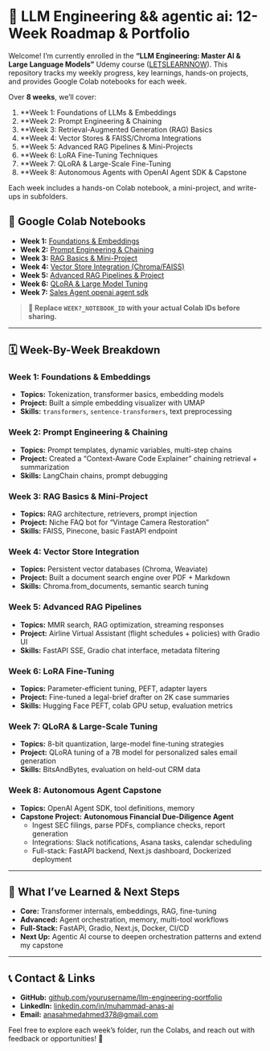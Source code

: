 # 🚀 LLM Engineering && agentic ai: 12-Week Roadmap & Portfolio

Welcome! I’m currently enrolled in the **“LLM Engineering: Master AI & Large Language Models”** Udemy course ([LETSLEARNNOW](https://www.udemy.com/course/llm-engineering-master-ai-and-large-language-models/?couponCode=LETSLEARNNOW)). This repository tracks my weekly progress, key learnings, hands-on projects, and provides Google Colab notebooks for each week.

Over **8 weeks**, we’ll cover:

1. **Week 1: Foundations of LLMs & Embeddings  
2. **Week 2: Prompt Engineering & Chaining  
3. **Week 3: Retrieval-Augmented Generation (RAG) Basics  
4. **Week 4: Vector Stores & FAISS/Chroma Integrations  
5. **Week 5: Advanced RAG Pipelines & Mini-Projects  
6. **Week 6: LoRA Fine-Tuning Techniques  
7. **Week 7: QLoRA & Large-Scale Fine-Tuning  
8. **Week 8: Autonomous Agents with OpenAI Agent SDK & Capstone

Each week includes a hands-on Colab notebook, a mini-project, and write-ups in subfolders.


## 🔗 Google Colab Notebooks

- **Week 1:** [Foundations & Embeddings](https://colab.research.google.com/drive/WEEK1_NOTEBOOK_ID)  
- **Week 2:** [Prompt Engineering & Chaining](https://colab.research.google.com/drive/WEEK2_NOTEBOOK_ID)  
- **Week 3:** [RAG Basics & Mini-Project](https://colab.research.google.com/drive/1NhBH2yEveqN-qEhTwS9Oxb8m09nZ9MOo)  
- **Week 4:** [Vector Store Integration (Chroma/FAISS)](https://colab.research.google.com/drive/1DJdu9Eri9OQzQ5NUzkTfS5cscNdvQPGE)  
- **Week 5:** [Advanced RAG Pipelines & Project](https://colab.research.google.com/drive/WEEK5_NOTEBOOK_ID)  
- **Week 6:** [QLoRA & Large Model Tuning](https://colab.research.google.com/drive/WEEK7_NOTEBOOK_ID)  
- **Week 7:** [Sales Agent openai agent sdk](https://colab.research.google.com/drive/1nZpyyGKhDIsRM8LwiwqVGdLINWavxtGb)  

> **📌 Replace `WEEK?_NOTEBOOK_ID` with your actual Colab IDs before sharing.**

---

## 🗓 Week-By-Week Breakdown

### Week 1: Foundations & Embeddings
- **Topics:** Tokenization, transformer basics, embedding models  
- **Project:** Built a simple embedding visualizer with UMAP  
- **Skills:** `transformers`, `sentence-transformers`, text preprocessing

### Week 2: Prompt Engineering & Chaining
- **Topics:** Prompt templates, dynamic variables, multi-step chains  
- **Project:** Created a “Context-Aware Code Explainer” chaining retrieval + summarization  
- **Skills:** LangChain chains, prompt debugging

### Week 3: RAG Basics & Mini-Project
- **Topics:** RAG architecture, retrievers, prompt injection  
- **Project:** Niche FAQ bot for “Vintage Camera Restoration”  
- **Skills:** FAISS, Pinecone, basic FastAPI endpoint

### Week 4: Vector Store Integration
- **Topics:** Persistent vector databases (Chroma, Weaviate)  
- **Project:** Built a document search engine over PDF + Markdown  
- **Skills:** Chroma.from_documents, semantic search tuning

### Week 5: Advanced RAG Pipelines
- **Topics:** MMR search, RAG optimization, streaming responses  
- **Project:** Airline Virtual Assistant (flight schedules + policies) with Gradio UI  
- **Skills:** FastAPI SSE, Gradio chat interface, metadata filtering

### Week 6: LoRA Fine-Tuning
- **Topics:** Parameter-efficient tuning, PEFT, adapter layers  
- **Project:** Fine-tuned a legal-brief drafter on 2K case summaries  
- **Skills:** Hugging Face PEFT, colab GPU setup, evaluation metrics

### Week 7: QLoRA & Large-Scale Tuning
- **Topics:** 8-bit quantization, large-model fine-tuning strategies  
- **Project:** QLoRA tuning of a 7B model for personalized sales email generation  
- **Skills:** BitsAndBytes, evaluation on held-out CRM data

### Week 8: Autonomous Agent Capstone
- **Topics:** OpenAI Agent SDK, tool definitions, memory  
- **Capstone Project:** **Autonomous Financial Due-Diligence Agent**  
  - Ingest SEC filings, parse PDFs, compliance checks, report generation  
  - Integrations: Slack notifications, Asana tasks, calendar scheduling  
  - Full-stack: FastAPI backend, Next.js dashboard, Dockerized deployment

---

## 🎯 What I’ve Learned & Next Steps

- **Core:** Transformer internals, embeddings, RAG, fine-tuning  
- **Advanced:** Agent orchestration, memory, multi-tool workflows  
- **Full-Stack:** FastAPI, Gradio, Next.js, Docker, CI/CD  
- **Next Up:** Agentic AI course to deepen orchestration patterns and extend my capstone

---

## 📞 Contact & Links

- **GitHub:** [github.com/yourusername/llm-engineering-portfolio](https://github.com/yourusername/llm-engineering-portfolio)  
- **LinkedIn:** [linkedin.com/in/muhammad-anas-ai](https://www.linkedin.com/in/muhammad-anas-ai-ai)  
- **Email:** anasahmedahmed378@gmail.com  

Feel free to explore each week’s folder, run the Colabs, and reach out with feedback or opportunities! 🚀  
